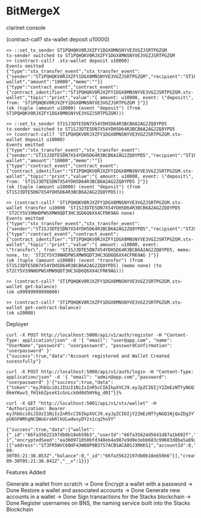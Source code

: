 # BitMergeX

clarinet console

(contract-call? stx-wallet deposit u10000)

<!-- Owner deposit to contract -->
```
>> ::set_tx_sender ST1PQHQKV0RJXZFY1DGX8MNSNYVE3VGZJSRTPGZGM       
tx-sender switched to ST1PQHQKV0RJXZFY1DGX8MNSNYVE3VGZJSRTPGZGM
>> (contract-call? .stx-wallet deposit u10000)
Events emitted
{"type":"stx_transfer_event","stx_transfer_event":{"sender":"ST1PQHQKV0RJXZFY1DGX8MNSNYVE3VGZJSRTPGZGM","recipient":"ST1PQHQKV0RJXZFY1DGX8MNSNYVE3VGZJSRTPGZGM.stx-wallet","amount":"10000","memo":""}}
{"type":"contract_event","contract_event":{"contract_identifier":"ST1PQHQKV0RJXZFY1DGX8MNSNYVE3VGZJSRTPGZGM.stx-wallet","topic":"print","value":"{ amount: u10000, event: \"deposit\", from: 'ST1PQHQKV0RJXZFY1DGX8MNSNYVE3VGZJSRTPGZGM }"}}
(ok (tuple (amount u10000) (event "deposit") (from ST1PQHQKV0RJXZFY1DGX8MNSNYVE3VGZJSRTPGZGM)))
```

<!-- User deposit to contract  -->
```
>> ::set_tx_sender ST1SJ3DTE5DN7X54YDH5D64R3BCB6A2AG2ZQ8YPD5
tx-sender switched to ST1SJ3DTE5DN7X54YDH5D64R3BCB6A2AG2ZQ8YPD5
>> (contract-call? 'ST1PQHQKV0RJXZFY1DGX8MNSNYVE3VGZJSRTPGZGM.stx-wallet deposit u10000)
Events emitted
{"type":"stx_transfer_event","stx_transfer_event":{"sender":"ST1SJ3DTE5DN7X54YDH5D64R3BCB6A2AG2ZQ8YPD5","recipient":"ST1PQHQKV0RJXZFY1DGX8MNSNYVE3VGZJSRTPGZGM.stx-wallet","amount":"10000","memo":""}}
{"type":"contract_event","contract_event":{"contract_identifier":"ST1PQHQKV0RJXZFY1DGX8MNSNYVE3VGZJSRTPGZGM.stx-wallet","topic":"print","value":"{ amount: u10000, event: \"deposit\", from: 'ST1SJ3DTE5DN7X54YDH5D64R3BCB6A2AG2ZQ8YPD5 }"}}
(ok (tuple (amount u10000) (event "deposit") (from ST1SJ3DTE5DN7X54YDH5D64R3BCB6A2AG2ZQ8YPD5)))
```

<!-- Transfer from a user (B) to user (C)  -->

```
>> (contract-call? 'ST1PQHQKV0RJXZFY1DGX8MNSNYVE3VGZJSRTPGZGM.stx-wallet transfer u10000 'ST1SJ3DTE5DN7X54YDH5D64R3BCB6A2AG2ZQ8YPD5 'ST2CY5V39NHDPWSXMW9QDT3HC3GD6Q6XX4CFRK9AG none)
Events emitted
{"type":"stx_transfer_event","stx_transfer_event":{"sender":"ST1SJ3DTE5DN7X54YDH5D64R3BCB6A2AG2ZQ8YPD5","recipient":"ST2CY5V39NHDPWSXMW9QDT3HC3GD6Q6XX4CFRK9AG","amount":"10000","memo":""}}
{"type":"contract_event","contract_event":{"contract_identifier":"ST1PQHQKV0RJXZFY1DGX8MNSNYVE3VGZJSRTPGZGM.stx-wallet","topic":"print","value":"{ amount: u10000, event: \"transfer\", from: 'ST1SJ3DTE5DN7X54YDH5D64R3BCB6A2AG2ZQ8YPD5, memo: none, to: 'ST2CY5V39NHDPWSXMW9QDT3HC3GD6Q6XX4CFRK9AG }"}}
(ok (tuple (amount u10000) (event "transfer") (from ST1SJ3DTE5DN7X54YDH5D64R3BCB6A2AG2ZQ8YPD5) (memo none) (to ST2CY5V39NHDPWSXMW9QDT3HC3GD6Q6XX4CFRK9AG)))
```

<!-- Get balance for owner -->
```
>> (contract-call? 'ST1PQHQKV0RJXZFY1DGX8MNSNYVE3VGZJSRTPGZGM.stx-wallet get-balance)
(ok u99999999990000)
```

<!-- Get balance for contract -->
```
>> (contract-call? 'ST1PQHQKV0RJXZFY1DGX8MNSNYVE3VGZJSRTPGZGM.stx-wallet get-contract-balance)
(ok u20000)
```

<!-- Get balance for user -->

<!-- ST1PQHQKV0RJXZFY1DGX8MNSNYVE3VGZJSRTPGZGM --> Deployer
<!-- ST1SJ3DTE5DN7X54YDH5D64R3BCB6A2AG2ZQ8YPD5 -->
<!-- ST2CY5V39NHDPWSXMW9QDT3HC3GD6Q6XX4CFRK9AG -->


<!-- Off Chain Register User and Create Wallet -->
```
curl -X POST http://localhost:5000/api/v1/auth/register -H "Content-Type: application/json" -d '{ "email": "user@app.com", "name": "UserName","password": "userpassword", "passwordConfirmation": "userpassword" }'
{"success":true,"data":"Account registered and Wallet Created sucessfully"}
```

<!--Off Chain Login User -->
<!--username admin@app.com -->
<!-- password userpassword -->
```
curl -X POST http://localhost:5000/api/v1/auth/login -H "Content-Type: application/json" -d '{ "email": "admin@app.com","password": "userpassword" }'{"success":true,"data":{"token":"eyJhbGciOiJIUzI1NiIsInR5cCI6IkpXVCJ9.eyJpZCI6IjY2ZmEzNTYyNGQ1NjQxZDg3YTFiNjkyZiIsInJvbGUiOiJ1c2VyIiwiaWF0IjoxNzI3NjczOTM0LCJleHAiOjE3Mjc2NzQ1MzR9.uHv-0kmYKwv3_fH1k6ZpseX1cGnLck0d0d5HY6g_d0I"}}% 
```

<!-- Off Chain Get Wallet -->
```
curl -X GET "http://localhost:5001/api/v1/stx/wallet" -H "Authorization: Bearer eyJhbGciOiJIUzI1NiIsInR5cCI6IkpXVCJ9.eyJpZCI6IjY2ZmEzNTYyNGQ1NjQxZDg3YTFiNjkyZiIsInJvbGUiOiJ1c2VyIiwiaWF0IjoxNzI3Njc1MjM1LCJleHAiOjE3Mjc2NzU4MzV9.Zg-pU6GFWRhgNCQWuGrakRlkULwdwsyDYzx1cq2hoVY"

{"success":true,"data":{"wallet":{"_id":"66fa35622197db0b18eb59b3","userId":"66fa35624d5641d87a1b692f","name":"Account 1","encryptedSeed":"ea360971050bfd340eb4a987e9d0e3ebb683c99603d8ba5a89af427d2b133cc059e69129b47300071d091250d63a0c9184eb8cdba60fe0efee1473f16567a0d280bd2fab6b5bab1edc1bce2d16653d8a4601167edb16ffc56333aecde3d5ddc6","primaryAddress":"ST3FR5WVC60HF43W88P9B37S7ACBSACA8SJ3RKKS1","accounts":[{"address":"ST3FR5WVC60HF43W88P9B37S7ACBSACA8SJ3RKKS1","accountId":0,"publicKey":"03cb5521a57bf0950fa1a9874ae196864167f1c29deb400e632872d1951857e56b","createdAt":"2024-09-30T05:21:38.853Z","balance":0,"_id":"66fa35622197db0b18eb59b6"}],"createdAt":"2024-09-30T05:21:38.841Z","__v":1}}}
```

<!-- https://stacks.js.org/modules/_stacks_wallet_sdk -->
<!-- // The transit public key is provided in an "authentication request"  -->

Features Added

Generate a wallet from scratch  -> Done
Encrypt a wallet with a password  -> Done
Restore a wallet and associated accounts  -> Done
Generate new accounts in a wallet  -> Done
Sign transactions for the Stacks blockchain  -> Done
Register usernames on BNS, the naming service built into the Stacks Blockchain 